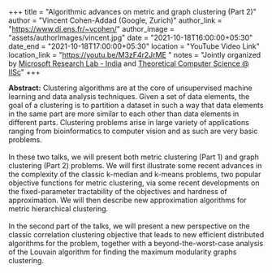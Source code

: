 +++
title = "Algorithmic advances on metric and graph clustering (Part 2)"
author = "Vincent Cohen-Addad (Google, Zurich)"
author_link = "https://www.di.ens.fr/~vcohen/"
author_image = "assets/authorImages/vincent.jpg"
date = "2021-10-18T16:00:00+05:30"
date_end = "2021-10-18T17:00:00+05:30"
location = "YouTube Video Link"
location_link = "https://youtu.be/M3zF4r2JrME "
notes = "Jointly organized by <a href = "https://www.microsoft.com/en-us/research/lab/microsoft-research-india/" target= "_blank">Microsoft Research Lab - India</a> and <a href='https://www.csa.iisc.ac.in/theoretical-computer-science/' target= "_blank">Theoretical Computer Science @ IISc</a>"
+++

<b>Abstract:</b>
Clustering algorithms are at the core of unsupervised machine learning and data analysis techniques.
Given a set of data elements, the goal of a clustering is to partition a dataset in such a way that
data elements in the same part are more similar to each other than data elements in different parts.
Clustering problems arise in large variety of applications ranging from bioinformatics to computer vision
and as such are very basic problems.
<br><br>
In these two talks, we will present both metric clustering (Part 1) and graph clustering (Part 2) problems.
We will first illustrate some recent advances in the complexity of the classic k-median and k-means problems,
two popular objective functions for metric clustering, via some recent developments on the fixed-parameter
tractability of the objectives and hardness of approximation. We will then describe new approximation algorithms
for metric hierarchical clustering.
<br><br>
In the second part of the talks, we will present a new perspective on the classic correlation clustering
objective that leads to new efficient distributed algorithms for the problem, together with a beyond-the-worst-case
analysis of the Louvain algorithm for finding the maximum modularity graphs clustering.